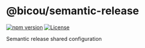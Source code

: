 # @bicou/semantic-release

[![npm version][npm-version-src]][npm-version-href]
[![License][license-src]][license-href]

Semantic release shared configuration

<!-- Badges -->
[npm-version-src]: https://img.shields.io/npm/v/@bicou/semantic-release/latest.svg?style=flat&colorA=18181B&colorB=28CF8D
[npm-version-href]: https://npmjs.com/package/@bicou/semantic-release

[license-src]: https://img.shields.io/npm/l/@bicou/semantic-release.svg?style=flat&colorA=18181B&colorB=28CF8D
[license-href]: https://npmjs.com/package/@bicou/semantic-release
